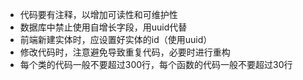- 代码要有注释，以增加可读性和可维护性
- 数据库中禁止使用自增长字段，用uuid代替
- 前端新建实体时，应设置好实体的id（使用uuid）
- 修改代码时，注意避免导致重复代码，必要时进行重构
- 每个类的代码一般不要超过300行，每个函数的代码一般不要超过30行